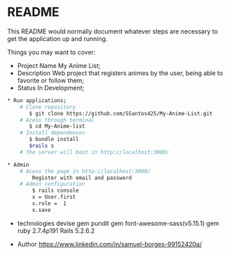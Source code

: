 # README

This README would normally document whatever steps are necessary to get the
application up and running.

Things you may want to cover:
* Project Name
    My Anime List;
* Description
    Web project that registers animes by the user, being able to favorite or follow them;
* Status
    In Development;
```bash
* Run applications;
    # Clone repository
       $ git clone https://github.com/SSantos425/My-Anime-List.git
    # Acess through terminal
       $ cd My-Anime-list
    # Install dependences
       $ bundle install
       $rails s
    # the server will boot in http://localhost:3000/

* Admin
    # Acess the page in http://localhost:3000/
        Register with email and password
    # Admin configuration
        $ rails console
        x = User.first
        x.role =  1
        x.save
```
* technologies
    devise gem 
    pundit gem
    font-awesome-sass(v5.15.1) gem
    ruby 2.7.4p191
    Rails 5.2.6.2

* Author
    https://www.linkedin.com/in/samuel-borges-99152420a/

